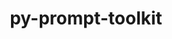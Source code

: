 ---
title: "py-prompt-toolkit"
layout: cache
categories: [package, develop]
meta: {"compilers": ["gcc@=11.1.0", "gcc@=11.4.0", "gcc@=7.5.0", "gcc@=9.4.0", "oneapi@=2024.2.1"], "num_specs": 36, "num_specs_by_stack": {"data-vis-sdk": 4, "e4s": 6, "e4s-neoverse-v2": 5, "e4s-neoverse_v1": 2, "e4s-oneapi": 13, "e4s-power": 2, "radiuss": 4, "root": 36}, "oss": ["ubuntu18.04", "ubuntu20.04", "ubuntu22.04"], "platforms": ["linux"], "stacks": ["data-vis-sdk", "e4s", "e4s-neoverse-v2", "e4s-neoverse_v1", "e4s-oneapi", "e4s-power", "radiuss", "root"], "targets": ["neoverse_v1", "neoverse_v2", "ppc64le", "x86_64_v3"], "versions": ["3.0.43"]}
spec_details: [{"compiler": "gcc@=7.5.0", "hash": "3ytye4x6v2kebenafvqvicdvinwtzfjn", "os": "ubuntu18.04", "platform": "linux", "size": "-", "stacks": ["radiuss", "root"], "target": "x86_64_v3", "variants": ["build_system=python_pip"], "versions": ["3.0.43"]}, {"compiler": "oneapi@=2024.2.1", "hash": "45kaqfvwi454s3csajjx73bye2wnqcjg", "os": "ubuntu22.04", "platform": "linux", "size": "-", "stacks": ["e4s-oneapi", "root"], "target": "x86_64_v3", "variants": ["build_system=python_pip"], "versions": ["3.0.43"]}, {"compiler": "oneapi@=2024.2.1", "hash": "4hzymio7bdudguxilpmjxx25hl3fggmb", "os": "ubuntu22.04", "platform": "linux", "size": "-", "stacks": ["e4s-oneapi", "root"], "target": "x86_64_v3", "variants": ["build_system=python_pip"], "versions": ["3.0.43"]}, {"compiler": "gcc@=7.5.0", "hash": "4kmbpx3vn7mwq2syymv5vnc5sb6odlps", "os": "ubuntu18.04", "platform": "linux", "size": "-", "stacks": ["radiuss", "root"], "target": "x86_64_v3", "variants": ["build_system=python_pip"], "versions": ["3.0.43"]}, {"compiler": "gcc@=11.4.0", "hash": "5onat64fyc2cgo3tofwuhkdvd4n3ax67", "os": "ubuntu22.04", "platform": "linux", "size": "-", "stacks": ["e4s", "root"], "target": "x86_64_v3", "variants": ["build_system=python_pip"], "versions": ["3.0.43"]}, {"compiler": "gcc@=11.4.0", "hash": "5wv46ihnm45oxpx22oxpen6etplu7gaa", "os": "ubuntu22.04", "platform": "linux", "size": "-", "stacks": ["e4s-neoverse-v2", "root"], "target": "neoverse_v2", "variants": ["build_system=python_pip"], "versions": ["3.0.43"]}, {"compiler": "gcc@=11.1.0", "hash": "6e5njgkdp5tiff5qkfvlc7ltefvqdj6f", "os": "ubuntu20.04", "platform": "linux", "size": "-", "stacks": ["data-vis-sdk", "root"], "target": "x86_64_v3", "variants": ["build_system=python_pip"], "versions": ["3.0.43"]}, {"compiler": "oneapi@=2024.2.1", "hash": "6zcnp4ptygbzgijvmo3emmip2mxhmwg5", "os": "ubuntu22.04", "platform": "linux", "size": "-", "stacks": ["e4s-oneapi", "root"], "target": "x86_64_v3", "variants": ["build_system=python_pip"], "versions": ["3.0.43"]}, {"compiler": "gcc@=11.4.0", "hash": "7gxxajbtc2tbw5chs4nprwz4uxbom4b3", "os": "ubuntu22.04", "platform": "linux", "size": "-", "stacks": ["e4s", "root"], "target": "x86_64_v3", "variants": ["build_system=python_pip"], "versions": ["3.0.43"]}, {"compiler": "oneapi@=2024.2.1", "hash": "amuf4c6nicvvorv72cptbodwftq4rrg4", "os": "ubuntu22.04", "platform": "linux", "size": "-", "stacks": ["e4s-oneapi", "root"], "target": "x86_64_v3", "variants": ["build_system=python_pip"], "versions": ["3.0.43"]}, {"compiler": "gcc@=11.4.0", "hash": "b6h4rgh3ikux5wl5d2gm6czg7ftyeakt", "os": "ubuntu22.04", "platform": "linux", "size": "-", "stacks": ["e4s-neoverse-v2", "root"], "target": "neoverse_v2", "variants": ["build_system=python_pip"], "versions": ["3.0.43"]}, {"compiler": "oneapi@=2024.2.1", "hash": "bdtwkai5j2vrgq74g7zg3thfqktxbswv", "os": "ubuntu22.04", "platform": "linux", "size": "-", "stacks": ["e4s-oneapi", "root"], "target": "x86_64_v3", "variants": ["build_system=python_pip"], "versions": ["3.0.43"]}, {"compiler": "gcc@=11.4.0", "hash": "bjbey6xebkku6mj2fbncojmfyacbwofe", "os": "ubuntu22.04", "platform": "linux", "size": "-", "stacks": ["e4s-neoverse-v2", "root"], "target": "neoverse_v2", "variants": ["build_system=python_pip"], "versions": ["3.0.43"]}, {"compiler": "oneapi@=2024.2.1", "hash": "bnhwelgcuvzov5n2dhosovmayan77f7g", "os": "ubuntu22.04", "platform": "linux", "size": "-", "stacks": ["e4s-oneapi", "root"], "target": "x86_64_v3", "variants": ["build_system=python_pip"], "versions": ["3.0.43"]}, {"compiler": "gcc@=11.1.0", "hash": "fdvpmkujaokcpemeuko2yvrngsvhb3nf", "os": "ubuntu20.04", "platform": "linux", "size": "-", "stacks": ["data-vis-sdk", "root"], "target": "x86_64_v3", "variants": ["build_system=python_pip"], "versions": ["3.0.43"]}, {"compiler": "gcc@=11.4.0", "hash": "h3ukyekrzziayja4vsku64n6mxgfnhrt", "os": "ubuntu22.04", "platform": "linux", "size": "-", "stacks": ["e4s", "root"], "target": "x86_64_v3", "variants": ["build_system=python_pip"], "versions": ["3.0.43"]}, {"compiler": "oneapi@=2024.2.1", "hash": "hlpusr36syya6qa5wodcxssnrcpbbhx6", "os": "ubuntu22.04", "platform": "linux", "size": "-", "stacks": ["e4s-oneapi", "root"], "target": "x86_64_v3", "variants": ["build_system=python_pip"], "versions": ["3.0.43"]}, {"compiler": "gcc@=11.4.0", "hash": "hmrfxaxcsug6k43b4o2tv56dhvdl5aue", "os": "ubuntu22.04", "platform": "linux", "size": "-", "stacks": ["e4s-neoverse-v2", "root"], "target": "neoverse_v2", "variants": ["build_system=python_pip"], "versions": ["3.0.43"]}, {"compiler": "oneapi@=2024.2.1", "hash": "j3jisw2atneg2b7l6pqdvx7ws4fj3dbz", "os": "ubuntu22.04", "platform": "linux", "size": "-", "stacks": ["e4s-oneapi", "root"], "target": "x86_64_v3", "variants": ["build_system=python_pip"], "versions": ["3.0.43"]}, {"compiler": "oneapi@=2024.2.1", "hash": "jj65zwafwod5vgrf7f7irplpuip2va4s", "os": "ubuntu22.04", "platform": "linux", "size": "-", "stacks": ["e4s-oneapi", "root"], "target": "x86_64_v3", "variants": ["build_system=python_pip"], "versions": ["3.0.43"]}, {"compiler": "oneapi@=2024.2.1", "hash": "jqb6vrg6vuaz6yjc4f66hmkmiycw2uuk", "os": "ubuntu22.04", "platform": "linux", "size": "-", "stacks": ["e4s-oneapi", "root"], "target": "x86_64_v3", "variants": ["build_system=python_pip"], "versions": ["3.0.43"]}, {"compiler": "gcc@=11.4.0", "hash": "kig2o6mznpnvqbx2dy7wrmvry6v3w5sf", "os": "ubuntu22.04", "platform": "linux", "size": "-", "stacks": ["e4s", "root"], "target": "x86_64_v3", "variants": ["build_system=python_pip"], "versions": ["3.0.43"]}, {"compiler": "oneapi@=2024.2.1", "hash": "md7prgjqsi6id6ctd4u6tqc7eoqvsivd", "os": "ubuntu22.04", "platform": "linux", "size": "-", "stacks": ["e4s-oneapi", "root"], "target": "x86_64_v3", "variants": ["build_system=python_pip"], "versions": ["3.0.43"]}, {"compiler": "oneapi@=2024.2.1", "hash": "mjhzqolxalmxyztd4xoxz4f4v277dkus", "os": "ubuntu22.04", "platform": "linux", "size": "-", "stacks": ["e4s-oneapi", "root"], "target": "x86_64_v3", "variants": ["build_system=python_pip"], "versions": ["3.0.43"]}, {"compiler": "gcc@=11.4.0", "hash": "myxidjk2bmny7wnowuyl3gesq2tvxua7", "os": "ubuntu22.04", "platform": "linux", "size": "-", "stacks": ["e4s", "root"], "target": "x86_64_v3", "variants": ["build_system=python_pip"], "versions": ["3.0.43"]}, {"compiler": "gcc@=11.4.0", "hash": "nze7moxfb36gy7pm5r7m36wiy5eqfxtd", "os": "ubuntu22.04", "platform": "linux", "size": "-", "stacks": ["e4s-neoverse_v1", "root"], "target": "neoverse_v1", "variants": ["build_system=python_pip"], "versions": ["3.0.43"]}, {"compiler": "gcc@=11.1.0", "hash": "psiremasn6g5hfmus4qmnzlok2orts5p", "os": "ubuntu20.04", "platform": "linux", "size": "-", "stacks": ["data-vis-sdk", "root"], "target": "x86_64_v3", "variants": ["build_system=python_pip"], "versions": ["3.0.43"]}, {"compiler": "gcc@=7.5.0", "hash": "qz5v2uaer3twl5vdwtmmih3qvgpoquws", "os": "ubuntu18.04", "platform": "linux", "size": "-", "stacks": ["radiuss", "root"], "target": "x86_64_v3", "variants": ["build_system=python_pip"], "versions": ["3.0.43"]}, {"compiler": "gcc@=11.1.0", "hash": "r2khd3kfbr7svcx6gvcdssuavzhgmkof", "os": "ubuntu20.04", "platform": "linux", "size": "-", "stacks": ["data-vis-sdk", "root"], "target": "x86_64_v3", "variants": ["build_system=python_pip"], "versions": ["3.0.43"]}, {"compiler": "gcc@=11.4.0", "hash": "rrol6f7hyu5xgslnqvtlktup2ggtcfsk", "os": "ubuntu22.04", "platform": "linux", "size": "-", "stacks": ["e4s-neoverse_v1", "root"], "target": "neoverse_v1", "variants": ["build_system=python_pip"], "versions": ["3.0.43"]}, {"compiler": "gcc@=9.4.0", "hash": "s36sweazppuk7qgmaoyiejlluzutv7vo", "os": "ubuntu20.04", "platform": "linux", "size": "-", "stacks": ["e4s-power", "root"], "target": "ppc64le", "variants": ["build_system=python_pip"], "versions": ["3.0.43"]}, {"compiler": "gcc@=11.4.0", "hash": "sw4pgxiryqjqkgp5x5gi7i6ohfetpnvs", "os": "ubuntu22.04", "platform": "linux", "size": "-", "stacks": ["e4s", "root"], "target": "x86_64_v3", "variants": ["build_system=python_pip"], "versions": ["3.0.43"]}, {"compiler": "gcc@=7.5.0", "hash": "tuco4e4ted6ij2ls2hldpu673zkeidnd", "os": "ubuntu18.04", "platform": "linux", "size": "-", "stacks": ["radiuss", "root"], "target": "x86_64_v3", "variants": ["build_system=python_pip"], "versions": ["3.0.43"]}, {"compiler": "gcc@=9.4.0", "hash": "uaojfr5fyyvddjqog2r35egecc6ysjea", "os": "ubuntu20.04", "platform": "linux", "size": "-", "stacks": ["e4s-power", "root"], "target": "ppc64le", "variants": ["build_system=python_pip"], "versions": ["3.0.43"]}, {"compiler": "gcc@=11.4.0", "hash": "yi5xqahqpht5keqmgwqkcpvk2mzio4i3", "os": "ubuntu22.04", "platform": "linux", "size": "-", "stacks": ["e4s-neoverse-v2", "root"], "target": "neoverse_v2", "variants": ["build_system=python_pip"], "versions": ["3.0.43"]}, {"compiler": "oneapi@=2024.2.1", "hash": "z6unau4yhmg5k5scvdxpozpmjpfmbqaf", "os": "ubuntu22.04", "platform": "linux", "size": "-", "stacks": ["e4s-oneapi", "root"], "target": "x86_64_v3", "variants": ["build_system=python_pip"], "versions": ["3.0.43"]}]
---